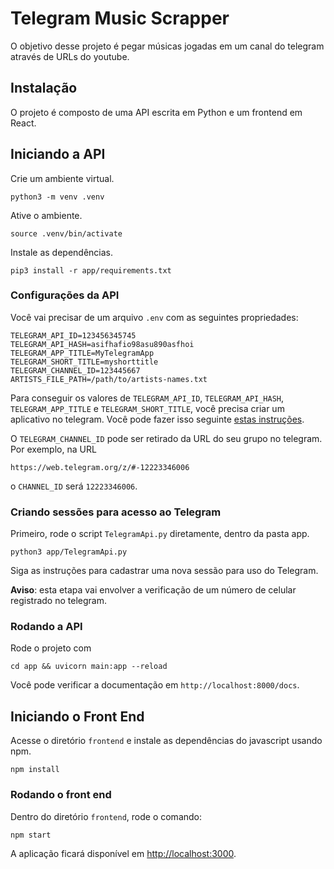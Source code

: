# Telegram Music Scrapper

O objetivo desse projeto é pegar músicas jogadas em um canal do telegram através de URLs do youtube. 

## Instalação

O projeto é composto de uma API escrita em Python e um frontend em React.

## Iniciando a API

Crie um ambiente virtual.

    python3 -m venv .venv

Ative o ambiente.

    source .venv/bin/activate

Instale as dependências.

    pip3 install -r app/requirements.txt

### Configurações da API

Você vai precisar de um arquivo `.env` com as seguintes propriedades:

    TELEGRAM_API_ID=123456345745
    TELEGRAM_API_HASH=asifhafio98asu890asfhoi
    TELEGRAM_APP_TITLE=MyTelegramApp
    TELEGRAM_SHORT_TITLE=myshorttitle
    TELEGRAM_CHANNEL_ID=123445667
    ARTISTS_FILE_PATH=/path/to/artists-names.txt

Para conseguir os valores de `TELEGRAM_API_ID`, `TELEGRAM_API_HASH`, `TELEGRAM_APP_TITLE` e `TELEGRAM_SHORT_TITLE`, você precisa criar um aplicativo no telegram. Você pode fazer isso seguinte [estas instruções](https://core.telegram.org/api/obtaining_api_id).

O `TELEGRAM_CHANNEL_ID` pode ser retirado da URL do seu grupo no telegram. Por exemplo, na URL

    https://web.telegram.org/z/#-12223346006

o `CHANNEL_ID` será `12223346006`.

### Criando sessões para acesso ao Telegram

Primeiro, rode o script `TelegramApi.py` diretamente, dentro da pasta app.

    python3 app/TelegramApi.py

Siga as instruções para cadastrar uma nova sessão para uso do Telegram.

**Aviso**: esta etapa vai envolver a verificação de um número de celular registrado no telegram.

### Rodando a API

Rode o projeto com

    cd app && uvicorn main:app --reload

Você pode verificar a documentação em `http://localhost:8000/docs`.

## Iniciando o Front End

Acesse o diretório `frontend` e instale as dependências do javascript usando npm.

    npm install

### Rodando o front end

Dentro do diretório `frontend`, rode o comando:

    npm start

A aplicação ficará disponível em <http://localhost:3000>.
